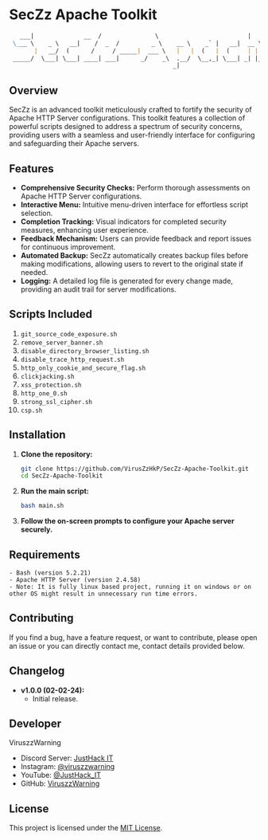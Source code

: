# SecZz Apache Toolkit
```markdown
   ___|              __  /               \                         |                __ __|              |  |    _)  |   
 \___ \    _ \   __|    /  _  /         _ \    __ \    _` |   __|  __ \    _ \         |   _ \    _ \   |  |  /  |  __| 
       |   __/  (      /     / _____|  ___ \   |   |  (   |  (     | | |   __/ _____|  |  (   |  (   |  |    <   |  |   
 _____/  \___| \___| ____| ___|      _/    _\  .__/  \__,_| \___| _| |_| \___|        _| \___/  \___/  _| _|\_\ _| \__| 
                                              _|                                                                        

```

## Overview

SecZz is an advanced toolkit meticulously crafted to fortify the security of Apache HTTP Server configurations. This toolkit features a collection of powerful scripts designed to address a spectrum of security concerns, providing users with a seamless and user-friendly interface for configuring and safeguarding their Apache servers.

## Features

- **Comprehensive Security Checks:** Perform thorough assessments on Apache HTTP Server configurations.
- **Interactive Menu:** Intuitive menu-driven interface for effortless script selection.
- **Completion Tracking:** Visual indicators for completed security measures, enhancing user experience.
- **Feedback Mechanism:** Users can provide feedback and report issues for continuous improvement.
- **Automated Backup:** SecZz automatically creates backup files before making modifications, allowing users to revert to the original state if needed.
- **Logging:** A detailed log file is generated for every change made, providing an audit trail for server modifications.

## Scripts Included

1. `git_source_code_exposure.sh`
2. `remove_server_banner.sh`
3. `disable_directory_browser_listing.sh`
4. `disable_trace_http_request.sh`
5. `http_only_cookie_and_secure_flag.sh`
6. `clickjacking.sh`
7. `xss_protection.sh`
8. `http_one_0.sh`
9. `strong_ssl_cipher.sh`
10. `csp.sh`

## Installation

1. **Clone the repository:**
   ```bash
   git clone https://github.com/VirusZzHkP/SecZz-Apache-Toolkit.git
   cd SecZz-Apache-Toolkit
2. **Run the main script:**
   ```bash
   bash main.sh
3. **Follow the on-screen prompts to configure your Apache server securely.**

## Requirements
```
- Bash (version 5.2.21)
- Apache HTTP Server (version 2.4.58)
- Note: It is fully linux based project, running it on windows or on other OS might result in unnecessary run time errors.

```

## Contributing

If you find a bug, have a feature request, or want to contribute, please open an issue or you can directly contact me, contact details provided below.

## Changelog

- **v1.0.0 (02-02-24):**
  - Initial release.

## Developer

ViruszzWarning
- Discord Server: [JustHack IT](https://discord.gg/sD5qqDBgfT)
- Instagram: [@viruszzwarning](https://www.instagram.com/viruszzwarning/)
- YouTube: [@JustHack_IT](https://www.youtube.com/@justhack_it)
- GitHub: [ViruszzWarning](https://github.com/VirusZzHkP)

## License

This project is licensed under the [MIT License](LICENSE).
